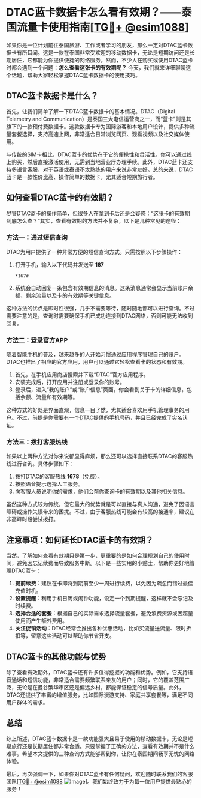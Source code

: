# DTAC蓝卡数据卡怎么看有效期？——泰国流量卡使用指南[[TG💪+ @esim1088](https://t.me/s/esim1088)]

如果你是一位计划前往泰国旅游、工作或者学习的朋友，那么一定对DTAC蓝卡数据卡有所耳闻。这是一款在泰国非常受欢迎的移动数据卡，无论是短期访问还是长期居住，它都能为你提供便捷的网络服务。然而，不少人在购买或使用DTAC蓝卡时都会遇到一个问题：**怎么查看这张卡的有效期呢？** 今天，我们就来详细聊聊这个话题，帮助大家轻松掌握DTAC蓝卡数据卡的使用技巧。

## DTAC蓝卡数据卡是什么？

首先，让我们简单了解一下DTAC蓝卡数据卡的基本情况。DTAC（Digital Telemetry and Communication）是泰国三大电信运营商之一，而“蓝卡”则是其旗下的一款预付费数据卡。这款数据卡专为国际游客和本地用户设计，提供多种流量套餐选择，支持高速上网，非常适合日常浏览网页、观看视频以及社交媒体使用。

与传统的SIM卡相比，DTAC蓝卡的优势在于它的便携性和灵活性。你可以通过线上购买，然后直接激活使用，无需到当地营业厅办理手续。此外，DTAC蓝卡还支持多语言客服，对于英语或泰语不太熟练的用户来说非常友好。总的来说，DTAC蓝卡是一款性价比高、操作简单的数据卡，尤其适合短期旅行者。

## 如何查看DTAC蓝卡的有效期？

尽管DTAC蓝卡的操作简单，但很多人在拿到卡后还是会疑惑：“这张卡的有效期到底怎么查？”其实，查看有效期的方法并不复杂，以下是几种常见的途径：

### 方法一：通过短信查询

DTAC为用户提供了一种非常方便的短信查询方式。只需按照以下步骤操作：

1. 打开手机，输入以下代码并发送至 **167**
   ```
   *167#
   ```
2. 系统会自动回复一条包含有效期信息的消息。这条消息通常会显示当前账户余额、剩余流量以及卡的有效期等关键信息。

这种方法的优点是即时性很强，几乎不需要等待，随时随地都可以进行查询。不过需要注意的是，查询时需要确保手机已成功连接到DTAC网络，否则可能无法收到回复。

### 方法二：登录官方APP

随着智能手机的普及，越来越多的人开始习惯通过应用程序管理自己的账户。DTAC也推出了相应的官方应用，用户可以通过它轻松查看卡的状态和有效期。

1. 首先，在手机应用商店搜索并下载“DTAC”官方应用程序。
2. 安装完成后，打开应用并注册或登录你的账号。
3. 登录后，进入“我的账户”或“账户信息”页面，你会看到关于卡的详细信息，包括余额、流量和有效期等。

这种方式的好处是界面直观，信息一目了然，尤其适合喜欢用手机管理事务的用户。不过，前提是你需要有一个DTAC提供的手机号码，并且已经完成了实名认证。

### 方法三：拨打客服热线

如果以上两种方法对你来说都显得麻烦，那么还可以选择直接联系DTAC的客服热线进行咨询。具体步骤如下：

1. 拨打DTAC的客服热线 **1678**（免费）。
2. 按照语音提示选择人工服务。
3. 向客服人员说明你的需求，他们会帮你查询卡的有效期以及其他相关信息。

虽然这种方式较为传统，但它最大的优势就是可以直接与真人沟通，避免了因语言障碍或操作失误带来的困扰。不过，由于客服热线可能会有较高的接通率，建议在非高峰时段尝试拨打。

## 注意事项：如何延长DTAC蓝卡的有效期？

当然，了解如何查看有效期只是第一步，更重要的是如何合理规划自己的使用时间，避免因忘记续费而导致服务中断。以下是一些实用的小贴士，帮助你更好地管理DTAC蓝卡：

1. **提前续费**：建议在卡即将到期前至少一周进行续费，以免因为疏忽而错过最佳充值时机。
2. **设置提醒**：利用手机日历或闹钟功能，设定一个到期提醒，这样就不会忘记及时续费。
3. **选择合适的套餐**：根据自己的实际需求选择流量套餐，避免浪费资源或因超量使用而产生额外费用。
4. **关注促销活动**：DTAC经常会推出各种优惠活动，比如买流量送流量、限时折扣等，留意这些活动可以帮助你节省开支。

## DTAC蓝卡的其他功能与优势

除了查看有效期外，DTAC蓝卡还有许多值得挖掘的功能和优势。例如，它支持语音通话和短信功能，非常适合需要频繁联系亲友的用户；同时，它的覆盖范围广泛，无论是在曼谷繁华市区还是偏远乡村，都能保证稳定的信号质量。此外，DTAC还提供了丰富的增值服务，比如国际漫游支持、家庭共享套餐等，满足不同用户群体的需求。

## 总结

综上所述，DTAC蓝卡数据卡是一款功能强大且易于使用的移动数据卡，无论是短期旅行还是长期居住都非常合适。只要掌握了正确的方法，查看有效期并不是什么难事。希望本文提供的三种查询方式能够帮到你，让你在泰国期间畅享无忧的网络体验。

最后，再次强调一下，如果你对DTAC蓝卡有任何疑问，欢迎随时联系我们的客服团队[[TG💪+ @esim1088](https://t.me/s/esim1088) ![Image](https://i.postimg.cc/4NQfJmqS/Snipaste-2025-05-13-00-14-12.png)]。我们始终致力于为每一位用户提供最贴心的服务！